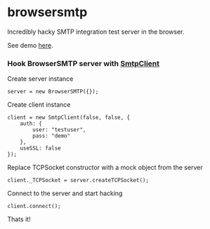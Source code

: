 browsersmtp
===========

Incredibly hacky SMTP integration test server in the browser.

See demo [here](http://tahvel.info/browsersmtp/example/client.html).

### Hook BrowserSMTP server with [SmtpClient](https://github.com/whiteout-io/smtpclient)

Create server instance

    server = new BrowserSMTP({});

Create client instance

    client = new SmtpClient(false, false, {
        auth: {
            user: "testuser",
            pass: "demo"
        },
        useSSL: false
    });

Replace TCPSocket constructor with a mock object from the server

    client._TCPSocket = server.createTCPSocket();

Connect to the server and start hacking

    client.connect();

Thats it!